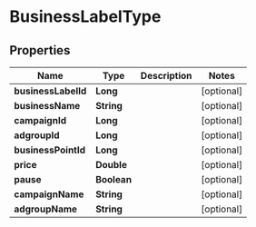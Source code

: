

# BusinessLabelType


## Properties

Name | Type | Description | Notes
------------ | ------------- | ------------- | -------------
**businessLabelId** | **Long** |  |  [optional]
**businessName** | **String** |  |  [optional]
**campaignId** | **Long** |  |  [optional]
**adgroupId** | **Long** |  |  [optional]
**businessPointId** | **Long** |  |  [optional]
**price** | **Double** |  |  [optional]
**pause** | **Boolean** |  |  [optional]
**campaignName** | **String** |  |  [optional]
**adgroupName** | **String** |  |  [optional]



